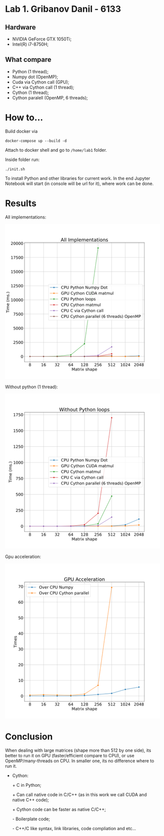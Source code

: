 # Lab 1. Gribanov Danil - 6133
## Hardware
- NVIDIA GeForce GTX 1050Ti;
- Intel(R) i7-8750H;

## What compare

- Python (1 thread);
- Numpy dot (OpenMP);
- Cuda via Cython call (GPU);
- C++ via Cython call (1 thread);
- Cython (1 thread);
- Cython paralell (OpenMP, 6 threads);

# How to...
Build docker via
```
docker-compose up --build -d
```

Attach to docker shell and go to `/home/lab1` folder.

Inside folder run:
```
./init.sh
```

To install Python and other libraries for current work.
In the end Jupyter Notebook will start (in console will be url for it), where work can be done.

# Results

All implementations:

![all_imp](images/AllImplementations.svg)

Without python (1 thread):

![all_imp_wo_python](images/WithoutPythonloops.svg)


Gpu acceleration:

![gpu_acc](images/GPUAcceleration.svg)


# Conclusion
When dealing with large matrices (shape more than 512 by one side), its better to run it on GPU (faster/efficient compare to CPU), or use OpenMP/many-threads on CPU. In smaller one, its no difference where to run it.

- Cython:
    
    \+ C in Python;
    
    \+ Can call native code in C/C++ (as in this work we call CUDA and native C++ code);
    
    \+ Cython code can be faster as native C/C++;
    
    \- Boilerplate code;
    
    \- C++/C like syntax, link libraries, code compliation and etc...
